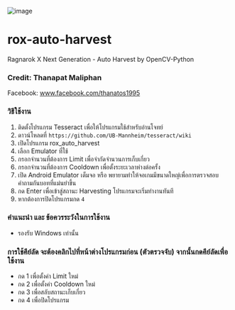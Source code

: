 ![image](https://user-images.githubusercontent.com/5137066/129651827-27d701d4-68c7-4858-8669-bf646a91748d.png)

# rox-auto-harvest
Ragnarok X Next Generation - Auto Harvest by OpenCV-Python

### Credit: Thanapat Maliphan
Facebook: www.facebook.com/thanatos1995

### วิธีใช้งาน
1. ติดตั้งโปรแกรม Tesseract เพื่อให้โปรแกรมใช้สำหรับอ่านโจทย์
2. ดาวน์โหลดที่ `https://github.com/UB-Mannheim/tesseract/wiki`
3. เปิดโปรแกรม rox_auto_harvest
4. เลือก Emulator ที่ใช้
5. กรอกจำนวนที่ต้องการ Limit เพื่อจำกัดจำนวนการเก็บเกี่ยว
6. กรอกจำนวนที่ต้องการ Cooldown เพื่อตั้งระยะเวลาห่างต่อครั้ง
7. เปิด Android Emulator เต็มจอ หรือ พยายามทำให้จอเกมมีขนาดใหญ่เพื่อการตรวจสอบคำถามกันบอทที่แม่นยำขึ้น
8. กด Enter เพื่อเข้าสู่สถานะ Harvesting โปรแกรมจะเริ่มทำงานทันที
9. หากต้องการปิดโปรแกรมกด `4`

### คำแนะนำ และ ข้อควรระวังในการใช้งาน
- รองรับ Windows เท่านั้น

### การใช้คีย์ลัด จะต้องคลิกไปที่หน้าต่างโปรแกรมก่อน (ตัวตรวจจับ) จากนั้นกดคีย์ลัดเพื่อใช้งาน
- กด 1 เพื่อตั้งค่า Limit ใหม่
- กด 2 เพื่อตั้งค่า Cooldown ใหม่
- กด 3 เพื่อสลับสถานะเก็บเกี่ยว
- กด 4 เพื่อปิดโปรแกรม
